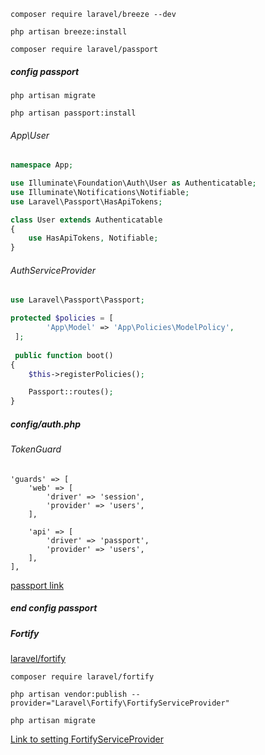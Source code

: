 ```shell
composer require laravel/breeze --dev

php artisan breeze:install

composer require laravel/passport
```

##### config passport
```shell
php artisan migrate

php artisan passport:install
```
###### App\User
```php
namespace App;

use Illuminate\Foundation\Auth\User as Authenticatable;
use Illuminate\Notifications\Notifiable;
use Laravel\Passport\HasApiTokens;

class User extends Authenticatable
{
    use HasApiTokens, Notifiable;
}
```

###### AuthServiceProvider
```php
use Laravel\Passport\Passport;

protected $policies = [
        'App\Model' => 'App\Policies\ModelPolicy',
 ];
 
 public function boot()
{
    $this->registerPolicies();

    Passport::routes();
}
```

##### config/auth.php
###### TokenGuard
```
'guards' => [
    'web' => [
        'driver' => 'session',
        'provider' => 'users',
    ],

    'api' => [
        'driver' => 'passport',
        'provider' => 'users',
    ],
],
```

[passport link](https://laravel.com/docs/master/passport)
##### end config passport
##### Fortify
[laravel/fortify](https://github.com/laravel/fortify)

```
composer require laravel/fortify

php artisan vendor:publish --provider="Laravel\Fortify\FortifyServiceProvider"

php artisan migrate
```
[Link to setting FortifyServiceProvider](https://github.com/menma977/jekdi.net/blob/main/app/Providers/FortifyServiceProvider.php)